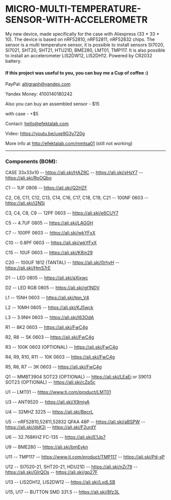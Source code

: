 # MICRO-MULTI-TEMPERATURE-SENSOR-WITH-ACCELEROMETR
My new device, made specifically for the case with Aliexpress (33 * 33 * 10). The device is based on nRF52810, nRF52811, nRF52832 chips. The sensor is a multi temperature sensor, it is possible to install sensors SI7020, SI7021, SHT20, SHT21, HTU21D, BME280, LMT01, TMP117. It is also possible to install an accelerometer LIS2DW12, LIS2DH12. Powered by CR2032 battery.

#### If this project was useful to you, you can buy me a Cup of coffee :)

PayPal: altigraph@yandex.com

Yandex Money: 4100140180242

Also you can buy an assembled sensor - $15

with case - +$5

Contact: hello@efektalab.com

Video: https://youtu.be/uxe9G3y720g

More info at http://efektalab.com/mmtsa01 (still not working)


---


### Components (BOM):

CASE 33х33х10 -- https://ali.ski/HAZ9C  --  https://ali.ski/sHsY7  --  https://ali.ski/RoOQbo


C1 -- 1UF 0806  --  https://ali.ski/Q2HZF

C2, C6, C11, C12, C13, C14, C16, C17, C18, C19, C21 -- 100NF 0603  --  https://ali.ski/i2N5i

C3, C4, C8, C9 -- 12PF 0603  --  https://ali.ski/e6CUY7

C5 -- 4.7UF 0805  --  https://ali.ski/LAGGH

C7 -- 100PF 0603  --  https://ali.ski/wkYFxX

C10 -- 0.8PF 0603  --  https://ali.ski/wkYFxX

C15 -- 10UF 0603  --  https://ali.ski/K8in29

C20 -- 100UF 1812 (TANTAL)  --  https://ali.ski/0rhyH  --  https://ali.ski/HmS7rE

D1 -- LED 0805  --  https://ali.ski/aXixwc

D2 -- LED RGB 0805  --  https://ali.ski/gt1NDV

L1 -- 15NH 0603  --  https://ali.ski/tpn_V4

L2 -- 10MH 0805  --  https://ali.ski/KJ5wck

L3 -- 3.9NH 0603  -- https://ali.ski/l63OdA

R1 -- 8K2 0603  --  https://ali.ski/FwC4g

R2, R8 -- 5K 0603  --  https://ali.ski/FwC4g

R3 -- 100K 0603 (OPTIONAL)  --  https://ali.ski/FwC4g

R4, R9, R10, R11 -- 10K 0603  --  https://ali.ski/FwC4g

R5, R6, R7 -- 3K 0603  --  https://ali.ski/FwC4g

Q1 -- MMBT3904 SOT23 (OPTIONAL)  --  https://ali.ski/LEaEi  or  S9013 SOT23 (OPTIONAL)  --  https://ali.ski/cZp5c

U1 -- LMT01  --  https://www.ti.com/product/LMT01

U3 -- ANT9520  --  https://ali.ski/X9miyA

U4 -- 32MHZ 3225  --  https://ali.ski/BecrL

U5 -- nRF52810,52811,52832 QFAA 48P  -- https://ali.ski/aBSPW  --  https://ali.ski/dsK2j  --  https://ali.ski/F2urdY

U6 -- 32.768KHZ FC-135  --  https://ali.ski/E1Jp7

U9 -- BME280  --  https://ali.ski/bmEykn

U11 -- TMP117  --  https://www.ti.com/product/TMP117  --  https://ali.ski/Pd-sP

U12 -- SI7020-21, SHT20-21, HDU21D  --  https://ali.ski/nZr79  --  https://ali.ski/GIrQOs  --  https://ali.ski/gp27F

U13 -- LIS2DH12, LIS2DW12  --  https://ali.ski/LxdLSB

U15, U17 -- BUTTON SMD 3*3*1.5  --  https://ali.ski/8fz3L

